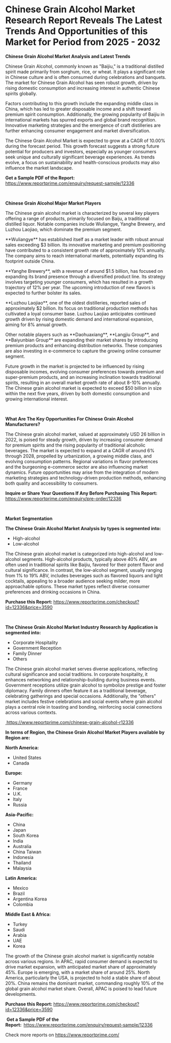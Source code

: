 <p><h1>Chinese Grain Alcohol Market Research Report Reveals The Latest Trends And Opportunities of this Market for Period from 2025 - 2032</h1></p><p><strong>Chinese Grain Alcohol Market Analysis and Latest Trends</strong></p>
<p><p>Chinese Grain Alcohol, commonly known as "Baijiu," is a traditional distilled spirit made primarily from sorghum, rice, or wheat. It plays a significant role in Chinese culture and is often consumed during celebrations and banquets. The market for Chinese Grain Alcohol has seen robust growth, driven by rising domestic consumption and increasing interest in authentic Chinese spirits globally. </p><p>Factors contributing to this growth include the expanding middle class in China, which has led to greater disposable income and a shift toward premium spirit consumption. Additionally, the growing popularity of Baijiu in international markets has spurred exports and global brand recognition. Innovative marketing strategies and the emergence of craft distilleries are further enhancing consumer engagement and market diversification.</p><p>The Chinese Grain Alcohol Market is expected to grow at a CAGR of 10.00% during the forecast period. This growth forecast suggests a strong future potential for producers and investors, especially as younger consumers seek unique and culturally significant beverage experiences. As trends evolve, a focus on sustainability and health-conscious products may also influence the market landscape.</p></p>
<p><strong>Get a Sample PDF of the Report:&nbsp;</strong> <a href="https://www.reportprime.com/enquiry/request-sample/12336?utm_campaign=2722&utm_medium=2&utm_source=Github&utm_content=ia&utm_term=18032025&utm_id=chinese-grain-alcohol">https://www.reportprime.com/enquiry/request-sample/12336</a></p>
<p>&nbsp;</p>
<p><strong>Chinese Grain Alcohol Major Market Players</strong></p>
<p><p>The Chinese grain alcohol market is characterized by several key players offering a range of products, primarily focused on Baiju, a traditional distilled liquor. Notable companies include Wuliangye, Yanghe Brewery, and Luzhou Laojiao, which dominate the premium segment.</p><p>**Wuliangye** has established itself as a market leader with robust annual sales exceeding $3 billion. Its innovative marketing and premium positioning have contributed to a consistent growth rate of approximately 10% annually. The company aims to reach international markets, potentially expanding its footprint outside China.</p><p>**Yanghe Brewery**, with a revenue of around $1.5 billion, has focused on expanding its brand presence through a diversified product line. Its strategy involves targeting younger consumers, which has resulted in a growth trajectory of 12% per year. The upcoming introduction of new flavors is expected to further bolster its sales.</p><p>**Luzhou Laojiao**, one of the oldest distilleries, reported sales of approximately $2 billion. Its focus on traditional production methods has cultivated a loyal consumer base. Luzhou Laojiao anticipates continued growth driven by rising domestic demand and international expansion, aiming for 8% annual growth.</p><p>Other notable players such as **Daohuaxiang**, **Langjiu Group**, and **Baiyunbian Group** are expanding their market shares by introducing premium products and enhancing distribution networks. These companies are also investing in e-commerce to capture the growing online consumer segment.</p><p>Future growth in the market is projected to be influenced by rising disposable incomes, evolving consumer preferences towards premium and super-premium products, and an increasing inclination towards traditional spirits, resulting in an overall market growth rate of about 8-10% annually. The Chinese grain alcohol market is expected to exceed $50 billion in size within the next five years, driven by both domestic consumption and growing international interest.</p></p>
<p>&nbsp;</p>
<p><strong>What Are The Key Opportunities For Chinese Grain Alcohol Manufacturers?</strong></p>
<p><p>The Chinese grain alcohol market, valued at approximately USD 26 billion in 2022, is poised for steady growth, driven by increasing consumer demand for premium spirits and the rising popularity of traditional alcoholic beverages. The market is expected to expand at a CAGR of around 6% through 2028, propelled by urbanization, a growing middle class, and evolving consumption patterns. Regional variations in flavor preferences and the burgeoning e-commerce sector are also influencing market dynamics. Future opportunities may arise from the integration of modern marketing strategies and technology-driven production methods, enhancing both quality and accessibility to consumers.</p></p>
<p><strong>Inquire or Share Your Questions If Any Before Purchasing This Report:</strong> <a href="https://www.reportprime.com/enquiry/pre-order/12336?utm_campaign=2722&utm_medium=2&utm_source=Github&utm_content=ia&utm_term=18032025&utm_id=chinese-grain-alcohol">https://www.reportprime.com/enquiry/pre-order/12336</a></p>
<p>&nbsp;</p>
<p><strong>Market Segmentation</strong></p>
<p><strong>The Chinese Grain Alcohol Market Analysis by types is segmented into:</strong></p>
<p><ul><li>High-alcohol</li><li>Low-alcohol</li></ul></p>
<p><p>The Chinese grain alcohol market is categorized into high-alcohol and low-alcohol segments. High-alcohol products, typically above 40% ABV, are often used in traditional spirits like Baijiu, favored for their potent flavor and cultural significance. In contrast, the low-alcohol segment, usually ranging from 1% to 19% ABV, includes beverages such as flavored liquors and light cocktails, appealing to a broader audience seeking milder, more approachable options. These market types reflect diverse consumer preferences and drinking occasions in China.</p></p>
<p><strong>Purchase this Report:&nbsp;</strong><a href="https://www.reportprime.com/checkout?id=12336&price=3590&utm_campaign=2722&utm_medium=2&utm_source=Github&utm_content=ia&utm_term=18032025&utm_id=chinese-grain-alcohol">https://www.reportprime.com/checkout?id=12336&price=3590</a></p>
<p>&nbsp;</p>
<p><strong>The Chinese Grain Alcohol Market Industry Research by Application is segmented into:</strong></p>
<p><ul><li>Corporate Hospitality</li><li>Government Reception</li><li>Family Dinner</li><li>Others</li></ul></p>
<p><p>The Chinese grain alcohol market serves diverse applications, reflecting cultural significance and social traditions. In corporate hospitality, it enhances networking and relationship-building during business events. Government receptions utilize grain alcohol to symbolize prestige and foster diplomacy. Family dinners often feature it as a traditional beverage, celebrating gatherings and special occasions. Additionally, the "others" market includes festive celebrations and social events where grain alcohol plays a central role in toasting and bonding, reinforcing social connections across various contexts.</p></p>
<p><a href="https://www.reportprime.com/chinese-grain-alcohol-r12336?utm_campaign=2722&utm_medium=2&utm_source=Github&utm_content=ia&utm_term=18032025&utm_id=chinese-grain-alcohol">&nbsp;https://www.reportprime.com/chinese-grain-alcohol-r12336</a></p>
<p><strong>In terms of Region, the Chinese Grain Alcohol Market Players available by Region are:</strong></p>
<p>
    <p> <strong> North America: </strong>
        <ul>
            <li>United States</li>
            <li>Canada</li>
        </ul>
        </p> 
    <p> <strong> Europe: </strong>
        <ul>
            <li>Germany</li>
            <li>France</li>
            <li>U.K.</li>
            <li>Italy</li>
            <li>Russia</li>
        </ul>
        </p> 
    <p> <strong> Asia-Pacific: </strong>
        <ul>
            <li>China</li>
            <li>Japan</li>
            <li>South Korea</li>
            <li>India</li>
            <li>Australia</li>
            <li>China Taiwan</li>
            <li>Indonesia</li>
            <li>Thailand</li>
            <li>Malaysia</li>
        </ul>
        </p> 
    <p> <strong> Latin America: </strong>
        <ul>
            <li>Mexico</li>
            <li>Brazil</li>
            <li>Argentina Korea</li>
            <li>Colombia</li>
        </ul>
        </p> 
    <p> <strong> Middle East & Africa: </strong>
        <ul>
            <li>Turkey</li>
            <li>Saudi</li>
            <li>Arabia</li>
            <li>UAE</li>
            <li>Korea</li>
        </ul>
    </p>
    </p>
<p><p>The growth of the Chinese grain alcohol market is significantly notable across various regions. In APAC, rapid consumer demand is expected to drive market expansion, with anticipated market share of approximately 45%. Europe is emerging, with a market share of around 25%. North America, particularly the USA, is projected to hold a stable share of about 20%. China remains the dominant market, commanding roughly 10% of the global grain alcohol market share. Overall, APAC is poised to lead future developments.</p></p>
<p><strong>Purchase this Report: </strong><a href="https://www.reportprime.com/checkout?id=12336&price=3590&utm_campaign=2722&utm_medium=2&utm_source=Github&utm_content=ia&utm_term=18032025&utm_id=chinese-grain-alcohol">https://www.reportprime.com/checkout?id=12336&price=3590</a></p>
<p>&nbsp;<strong>Get a Sample PDF of the Report:&nbsp;&nbsp;</strong><a href="https://www.reportprime.com/enquiry/request-sample/12336?utm_campaign=2722&utm_medium=2&utm_source=Github&utm_content=ia&utm_term=18032025&utm_id=chinese-grain-alcohol">https://www.reportprime.com/enquiry/request-sample/12336</a></p>
<p><strong></strong></p>
<p>Check more reports on <a href="https://www.reportprime.com/?utm_campaign=2722&utm_medium=2&utm_source=Github&utm_content=ia&utm_term=18032025&utm_id=chinese-grain-alcohol">https://www.reportprime.com/</a></p>